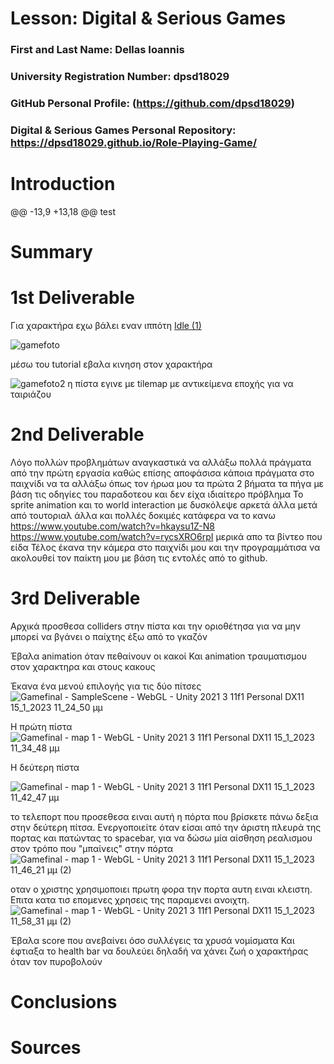 # Lesson: Digital & Serious Games

### First and Last Name: Dellas Ioannis
### University Registration Number: dpsd18029
### GitHub Personal Profile: (https://github.com/dpsd18029)
### Digital & Serious Games Personal Repository: https://dpsd18029.github.io/Role-Playing-Game/

# Introduction

@@ -13,9 +13,18 @@ test

# Summary


# 1st Deliverable
Για χαρακτήρα  εχω βάλει εναν ιππότη
[Idle (1)](https://user-images.githubusercontent.com/117848254/201185260-6fe7c9d9-5ce4-4d93-8655-72bd66092591.png)

![gamefoto](https://user-images.githubusercontent.com/117848254/201187363-296431e5-7fb2-4c0d-8bcd-6aac61f358ee.jpg)

μέσω του tutorial εβαλα κινηση στον χαρακτήρα 

![gamefoto2](https://user-images.githubusercontent.com/117848254/201190604-5698b4c6-43a0-4d60-ad53-6a5cc9ae3bda.jpg)
η πίστα εγινε με tilemap με αντικείμενα εποχής για να ταιριάζου 


# 2nd Deliverable
Λόγο πολλών προβλημάτων αναγκαστικά να αλλάξω πολλά πράγματα από την πρώτη εργασία καθώς επίσης αποφάσισα κάποια πράγματα στο παιχνίδι να τα αλλάξω όπως τον ήρωα μου
τα πρώτα 2 βήματα τα πήγα με βάση τις οδηγίες του παραδοτεου και δεν είχα ιδιαίτερο πρόβλημα
Το sprite animation  και το world interaction με δυσκόλεψε αρκετά άλλα μετά από τουτοριαλ άλλα και πολλές δοκιμές κατάφερα να το κανω
https://www.youtube.com/watch?v=hkaysu1Z-N8
https://www.youtube.com/watch?v=rycsXRO6rpI
μερικά απο τα βίντεο που είδα 
Τέλος έκανα την κάμερα στο παιχνίδι μου και την προγραμμάτισα να ακολουθεί τον παίκτη μου με βάση τις εντολές από το github.



# 3rd Deliverable 
Αρχικά προσθεσα colliders  στην πίστα και την οριοθέτησα για να μην μπορεί να βγάνει ο παίχτης έξω από το γκαζόν

Έβαλα animation όταν πεθαίνουν οι κακοί
Και animation τραυματισμου στον χαρακτηρα και στους κακους

Έκανα ένα μενού επιλογής για τις δύο πίτσες
![Gamefinal - SampleScene - WebGL - Unity 2021 3 11f1 Personal _DX11_ 15_1_2023 11_24_50 μμ](https://user-images.githubusercontent.com/117848254/212568208-d493a626-835d-42fe-b918-8f15b6a298ca.png)

Η πρώτη πίστα 
![Gamefinal - map 1 - WebGL - Unity 2021 3 11f1 Personal _DX11_ 15_1_2023 11_34_48 μμ](https://user-images.githubusercontent.com/117848254/212568607-0ab2a5e5-7f32-4fae-9c03-67b42788bcbb.png)

Η δεύτερη πίστα

![Gamefinal - map 1 - WebGL - Unity 2021 3 11f1 Personal _DX11_ 15_1_2023 11_42_47 μμ](https://user-images.githubusercontent.com/117848254/212568849-1983bf55-3046-4e3e-874f-7da9da620c8d.png)

το τελεπορτ που προσεθεσα ειναι αυτή η πόρτα που βρίσκετε πάνω δεξια στην δεύτερη πίτσα. Ενεργοποιείτε όταν είσαι από την άριστη πλευρά της πορτας  και πατώντας το spacebar, για να δώσω μία αίσθηση ρεαλισμου στον τρόπο που "μπαίνεις" στην πόρτα
![Gamefinal - map 1 - WebGL - Unity 2021 3 11f1 Personal _DX11_ 15_1_2023 11_46_21 μμ (2)](https://user-images.githubusercontent.com/117848254/212569015-f9e7db74-3abf-4a48-9f6f-42ffa100cbc6.png)


οταν ο χριστης χρησιμοποιει πρωτη φορα την πορτα αυτη ειναι κλειστη. Επιτα κατα τισ επομενες χρησεις της παραμενει ανοιχτη.
![Gamefinal - map 1 - WebGL - Unity 2021 3 11f1 Personal _DX11_ 15_1_2023 11_58_31 μμ (2)](https://user-images.githubusercontent.com/117848254/212569536-2b8a65b8-bd77-47da-9faa-c8da997bcae9.png)


Έβαλα  score  που ανεβαίνει όσο συλλέγεις τα  χρυσά νομίσματα 
Και έφτιαξα το  health bar να δουλεύει δηλαδή να χάνει ζωή ο χαρακτήρας όταν τον πυροβολούν

# Conclusions


# Sources
